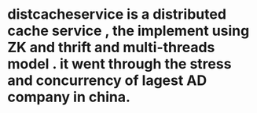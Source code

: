 # distcacheservice is a distributed cache service , the implement using ZK and thrift and multi-threads model . it went through the stress and concurrency  of lagest AD company in china.



  
